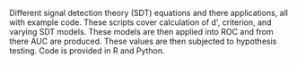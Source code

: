 Different signal detection theory (SDT) equations and there applications, all with example code. These scripts cover calculation of d', criterion, and varying SDT models.
These models are then applied into ROC and from there AUC are produced. These values are then subjected to hypothesis testing. 
Code is provided in R and Python.
